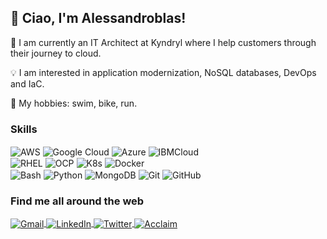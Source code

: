## 👋  Ciao, I'm Alessandroblas!


:hammer: I am currently an IT Architect at Kyndryl  where I help customers through their journey to cloud.

:bulb: I am interested in application modernization, NoSQL databases, DevOps and IaC.

:pizza: My hobbies: swim, bike, run.

### Skills

<p align = "left">
<img align="center" alt="AWS" src="https://img.shields.io/badge/AWS-%23FF9900.svg?style=flat-square&logo=amazon-aws&logoColor=white"/>
<img align="center" alt="Google Cloud" src="https://img.shields.io/badge/Google_Cloud-4285F4?style=flat-square&logo=google-cloud&logoColor=white" />
<img align="center" alt="Azure" src="https://img.shields.io/badge/Azure-008AD7?style=flat-square&logo=microsoft-azure&logoColor=white" />
<img align="center" alt="IBMCloud" src="https://img.shields.io/badge/IBM Cloud-1F70C1?style=flat-square&logo=ibm&logoColor=white" />
</br>

<img align="center" alt="RHEL" src="https://img.shields.io/badge/RHEL-EE0000?style=flat-square&logo=red-hat&logoColor=white"/>
<img align="center" alt="OCP" src="https://img.shields.io/badge/OpenShift-EE0000?style=flat-square&logo=red-hat-open-shift&logoColor=white"/>
<img align="center" alt="K8s" src="https://img.shields.io/badge/Kubernetes-326CE5?style=flat-square&logo=Kubernetes&logoColor=white"/>
<img align="center" alt="Docker" src="https://img.shields.io/badge/docker-%230db7ed.svg?style=flat-square&logo=docker&logoColor=white"/>
<br /> 

<!-- <img align="center" alt="Markdown" src="https://img.shields.io/badge/Markdown-000000?style=flat-square&logo=markdown&logoColor=white" /> -->
<img align="center" alt="Bash" src="https://img.shields.io/badge/Bash-4EAA25?style=flat-square&logo=gnu-bash&logoColor=white" />
<img align="center" alt="Python" src="https://img.shields.io/badge/Python-3776AB?style=flat-square&logo=python&logoColor=white" />

<!-- <img align="center" alt="MySQL" src="https://img.shields.io/badge/MySQL-00758F?style=flat-square&logo=mysql&logoColor=F29111" /> -->
<img align="center" alt="MongoDB" src="https://img.shields.io/badge/MongoDB-4EA94B?style=flat-square&logo=mongodb&logoColor=white" />
<!-- <img align="center" alt="Visual Studio Code" src="https://img.shields.io/badge/VisualStudioCode-0078d7.svg?style=flat-square&logo=visual-studio-code&logoColor=white"/> -->
<img align="center" alt="Git" src="https://img.shields.io/badge/git-%23F05033.svg?style=flat-square&logo=git&logoColor=white"/>
<img align="center" alt="GitHub" src="https://img.shields.io/badge/github-%23121011.svg?style=flat-square&logo=github&logoColor=white"/>
<br /> 
</p>




### Find me all around the web
<p align = "left">
    <a href="mailto:blasettiale@gmail.com">
        <img align="center" alt="Gmail" src="https://img.shields.io/badge/Gmail-EA4335?style=flat-square&logo=gmail&logoColor=white"/>
    </a>
    <a href="http://linkedin.com/in/alessandroblas">
        <img align="center" alt="LinkedIn" src="https://img.shields.io/badge/linkedin-0077B5?style=flat-square&logo=linkedin&logoColor=white"/>
    </a>
    <a href="http://twitter.com/alessandroblas">
        <img align="center" alt="Twitter" src="https://img.shields.io/badge/Twitter-55ACEE?style=flat-square&logo=twitter&logoColor=white"/>
    </a>
    <a href="https://www.credly.com/users/alessandroblas">
        <img align="center" alt="Acclaim" src="https://img.shields.io/badge/Acclaim-26689A?style=flat-square&logo=acclaim&logoColor=white"/>
    </a>
</p>
